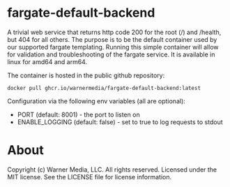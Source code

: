 # fargate-default-backend

A trivial web service that returns http code 200 for the root (/) and /health, but 404 for all others. The purpose is to be the default container used by our supported fargate templating. Running this simple container will allow for validation and troubleshooting of the fargate service. It is available in linux for amd64 and arm64. 

The container is hosted in the public github repository:

`docker pull ghcr.io/warnermedia/fargate-default-backend:latest`

Configuration via the following env variables (all are optional):

* PORT (default: 8001) - the port to listen on
* ENABLE_LOGGING (default: false) - set to true to log requests to stdout 

# About
Copyright (c) Warner Media, LLC. All rights reserved. Licensed under the MIT license.
See the LICENSE file for license information.
